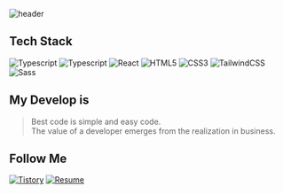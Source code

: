 ![header](https://capsule-render.vercel.app/api?type=waving&color=gradient&height=300&section=header&text=Hi!%20I'm%20Dohyeon&fontSize=60&fontAlignY=40&descSize=25&descAlignY=58&animation=fadeIn)

## Tech Stack
![Typescript](http://img.shields.io/badge/-Javascript-F7DF1E?style=flat-square&logo=javascript&logoColor=white)
![Typescript](http://img.shields.io/badge/-Typescript-3178C6?style=flat-square&logo=typescript&logoColor=white)
![React](http://img.shields.io/badge/-React-20232a?style=flat-square&logo=React)
![HTML5](http://img.shields.io/badge/-HTML5-f06529?style=flat-square&logo=HTML5&logoColor=white)
![CSS3](http://img.shields.io/badge/-CSS3-1572b6?style=flat-square&logo=CSS3)
![TailwindCSS](http://img.shields.io/badge/-TailwindCSS-06d6b4?style=flat-square&logo=TailwindCSS&logoColor=white)
![Sass](https://img.shields.io/badge/sass-CC6699?style=flat-square&logo=sass&logoColor=white)

## My Develop is
> Best code is simple and easy code.  
> The value of a developer emerges from the realization in business.

## Follow Me
[![Tistory](http://img.shields.io/badge/-Tistory-000000?style=flat-square&logo=tistory&logoColor=white)](https://gomban.tistory.com/)
[![Resume](http://img.shields.io/badge/-Resume-8CA1AF?style=flat-square&logo=readthedocs&logoColor=white)](https://kdh-portfolio.vercel.app/)
